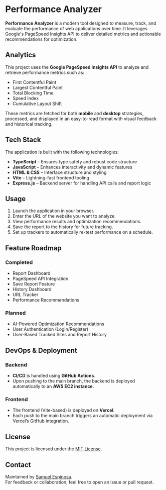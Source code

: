 # Performance Analyzer

**Performance Analyzer** is a modern tool designed to measure, track, and evaluate the performance of web applications over time. It leverages Google's PageSpeed Insights API to deliver detailed metrics and actionable recommendations for optimization.

## Analytics

This project uses the **Google PageSpeed Insights API** to analyze and retrieve performance metrics such as:

- First Contentful Paint
- Largest Contentful Paint
- Total Blocking Time
- Speed Index
- Cumulative Layout Shift

These metrics are fetched for both **mobile** and **desktop** strategies, processed, and displayed in an easy-to-read format with visual feedback and historical tracking.

## Tech Stack

The application is built with the following technologies:

- **TypeScript** – Ensures type safety and robust code structure
- **JavaScript** – Enhances interactivity and dynamic features
- **HTML & CSS** – Interface structure and styling
- **Vite** – Lightning-fast frontend tooling
- **Express.js** – Backend server for handling API calls and report logic

## Usage

1. Launch the application in your browser.
2. Enter the URL of the website you want to analyze.
3. View performance results and optimization recommendations.
4. Save the report to the history for future tracking.
5. Set up trackers to automatically re-test performance on a schedule.

##  Feature Roadmap

### Completed
- Report Dashboard
- PageSpeed API Integration
- Save Report Feature
- History Dashboard
- URL Tracker
- Performance Recommendations

### Planned
- AI-Powered Optimization Recommendations
- User Authentication (Login/Register)
- User-Based Tracked Sites and Report History

## DevOps & Deployment

### Backend
- **CI/CD** is handled using **GitHub Actions**.
- Upon pushing to the main branch, the backend is deployed automatically to an **AWS EC2 instance**.

### Frontend
- The frontend (Vite-based) is deployed on **Vercel**.
- Each push to the main branch triggers an automatic deployment via Vercel’s GitHub integration.

## License

This project is licensed under the [MIT License](LICENSE).

## Contact

Maintained by [Samuel Espinosa](https://github.com/samuelespinosa).  
For feedback or collaboration, feel free to open an issue or pull request.
